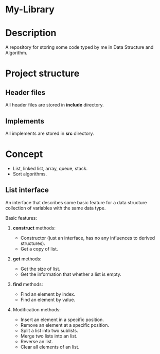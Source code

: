 # My-Library

# Description

A repository for storing some code typed by me in Data Structure and Algorithm.

# Project structure

## Header files

All header files are stored in __include__ directory.

## Implements

All implements are stored in __src__ directory.

# Concept

- List, linked list, array, queue, stack.
- Sort algorithms.

## List interface

An interface that describes some basic feature for a data structure collection of variables with the same data type.

Basic features:

1. __construct__ methods:
    - Constructor (just an interface, has no any influences to derived structures).
    - Get a copy of list.

2. __get__ methods:

    - Get the size of list.
    - Get the information that whether a list is empty.

3. __find__ methods:

    - Find an element by index.
    - Find an element by value.

4. Modification methods:

    - Insert an element in a specific position.
    - Remove an element at a specific position.
    - Split a list into two sublists.
    - Merge two lists into an list.
    - Reverse an list.
    - Clear all elements of an list.